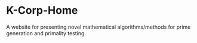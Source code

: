 # K-Corp-Home
A website for presenting novel mathematical algorithms/methods for prime generation and primality testing.
